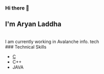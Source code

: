 ### Hi there 👋
## I'm Aryan Laddha
<br>
I am currently working in Avalanche info. tech
<br>
### Technical Skills
<br>
  <ul>
    <li><a href='https://google.com'>C</a></li>
    <li>C++</li>
    <li>JAVA</li>
  </ul>

<!--
**aryan-laddha/aryan-laddha** is a ✨ _special_ ✨ repository because its `README.md` (this file) appears on your GitHub profile.

Here are some ideas to get you started:

- 🔭 I’m currently working on ...
- 🌱 I’m currently learning ...
- 👯 I’m looking to collaborate on ...
- 🤔 I’m looking for help with ...
- 💬 Ask me about ...
- 📫 How to reach me: ...
- 😄 Pronouns: ...
- ⚡ Fun fact: ...
-->
